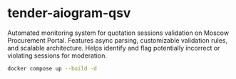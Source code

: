 # tender-aiogram-qsv

Automated monitoring system for quotation sessions validation on Moscow Procurement Portal. Features async parsing, customizable validation rules, and scalable architecture. Helps identify and flag potentially incorrect or violating sessions for moderation.

```sh
docker compose up --build -d
```
